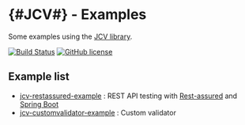 # {#JCV#} - Examples

Some examples using the [JCV library](https://github.com/ekino/jcv).

[![Build Status](https://travis-ci.org/ekino/jcv-examples.svg?branch=master)](https://travis-ci.org/ekino/jcv-examples)
[![GitHub license](https://img.shields.io/github/license/ekino/jcv-examples.svg)](https://github.com/ekino/jcv-examples/blob/master/LICENSE.md)

## Example list

- [jcv-restassured-example](https://github.com/ekino/jcv-examples/tree/master/jcv-restassured-example) : REST API testing with [Rest-assured](http://rest-assured.io/) and [Spring Boot](http://spring.io/projects/spring-boot)
- [jcv-customvalidator-example](https://github.com/ekino/jcv-examples/tree/master/jcv-customvalidator-example) : Custom validator
